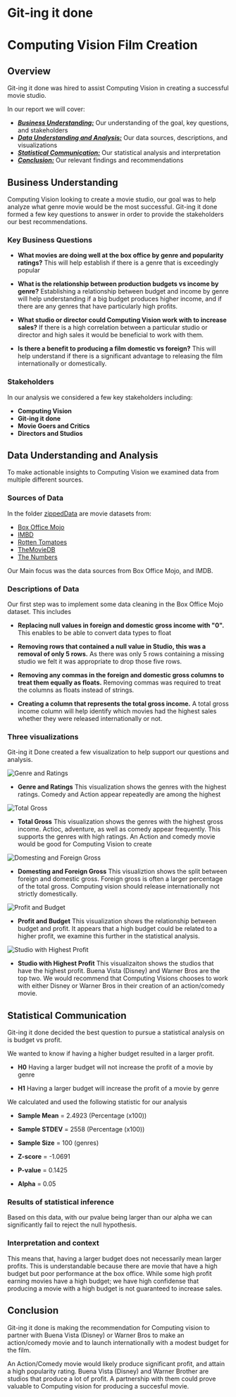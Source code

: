 # Git-ing it done
# Computing Vision Film Creation

## Overview

Git-ing it done was hired to assist Computing Vision in creating a successful movie studio. 

In our report we will cover:

* [***Business Understanding:***](#business-understanding) Our understanding of the goal, key questions, and stakeholders
* [***Data Understanding and Analysis:***](#data-understanding-and-analysis) Our data sources, descriptions, and visualizations
* [***Statistical Communication:***](#statistical-communicaiton) Our statistical analysis and interpretation
* [***Conclusion:***](#Conclusion) Our relevant findings and recommendations

## Business Understanding

Computing Vision looking to create a movie studio, our goal was to help analyze what genre movie would be the most successful.
Git-ing it done formed a few key questions to answer in order to provide the stakeholders our best recommendations. 

### Key Business Questions

* **What movies are doing well at the box office by genre and popularity ratings?** This will help establish if there is a genre that is exceedingly popular

* **What is the relationship between production budgets vs income by genre?** Establishing a relationship between budget and income by genre will help understanding if a big budget produces higher income, and if there are any genres that have particularly high profits.

* **What studio or director could Computing Vision work with to increase sales?** If there is a high correlation between a particular studio or director and high sales it would be beneficial to work with them.

* **Is there a benefit to producing a film domestic vs foreign?** This will help understand if there is a significant advantage to releasing the film internationally or domestically. 

### Stakeholders 

In our analysis we considered a few key stakeholders including:

* **Computing Vision**
* **Git-ing it done**
* **Movie Goers and Critics**
* **Directors and Studios**

## Data Understanding and Analysis

To make actionable insights to Computing Vision we examined data from multiple different sources. 

### Sources of Data

In the folder [zippedData](zippedData) are movie datasets from:

* [Box Office Mojo](https://www.boxofficemojo.com/)
* [IMBD](https://www.imdb.com/)
* [Rotten Tomatoes](https://www.rottentomatoes.com/)
* [TheMovieDB](https://www.themoviedb.com/)
* [The Numbers](https://www.the-numbers.com/)

Our Main focus was the data sources from Box Office Mojo, and IMDB. 

### Descriptions of Data

Our first step was to implement some data cleaning in the Box Office Mojo dataset. This includes

* **Replacing null values in foreign and domestic gross income with "0".** This enables to be able to convert data types to float

* **Removing rows that contained a null value in Studio, this was a removal of only 5 rows.** As there was only 5 rows containing a missing studio we felt it was appropriate to drop those five rows.

* **Removing any commas in the foreign and domestic gross columns to treat them equally as floats.** Removing commas was required to treat the columns as floats instead of strings.

* **Creating a column that represents the total gross income.** A total gross income column will help identify which movies had the highest sales whether they were released internationally or not. 

### Three visualizations

Git-ing it Done created a few visualization to help support our questions and analysis.

![Genre and Ratings](https://github.com/QuinnGrigsby/Capstone_Git-ing_it_done_MovieInformation/blob/main/visualizations/Genres_with_highest_rating.png)

* **Genre and Ratings** This visualization shows the genres with the highest ratings. Comedy and Action appear repeatedly are among the highest

![Total Gross](https://github.com/QuinnGrigsby/Capstone_Git-ing_it_done_MovieInformation/blob/main/visualizations/Total_gross.png)

* **Total Gross** This visualization shows the genres with the highest gross income. Actioc, adventure, as well as comedy appear frequently. This supports the genres with high ratings. An Action and comedy movie would be good for Computing Vision to create

![Domesting and Foreign Gross](https://github.com/QuinnGrigsby/Capstone_Git-ing_it_done_MovieInformation/blob/main/visualizations/Domestic_and_foreign_gross.png)

* **Domesting and Foreign Gross** This visualiztion shows the split between foreign and domestic gross. Foreign gross is often a larger percentage of the total gross. Computing vision should release internationally not strictly domestically.

![Profit and Budget](https://github.com/QuinnGrigsby/Capstone_Git-ing_it_done_MovieInformation/blob/main/visualizations/Income_and_budget.png)

* **Profit and Budget** This visualization shows the relationship between budget and profit. It appears that a high budget could be related to a higher profit, we examine this further in the statistical analysis.

![Studio with Highest Profit](https://github.com/QuinnGrigsby/Capstone_Git-ing_it_done_MovieInformation/blob/main/visualizations/Studio_with_high_profit.png)

* **Studio with Highest Profit** This visualizaiton shows the studios that have the highest profit. Buena Vista (Disney) and Warner Bros are the top two. We would recommend that Computing Visions chooses to work with either Disney or Warner Bros in their creation of an action/comedy movie. 
    
## Statistical Communication

Git-ing it done decided the best question to pursue a statistical analysis on is budget vs profit.

We wanted to know if having a higher budget resulted in a larger profit.

* **H0** Having a larger budget will not increase the profit of a movie by genre

* **H1** Having a larger budget will increase the profit of a movie by genre

We calculated and used the following statistic for our analysis

* **Sample Mean** = 2.4923 (Percentage (x100))

* **Sample STDEV** = 2558 (Percentage (x100))

* **Sample Size** = 100 (genres)

* **Z-score** = -1.0691

* **P-value** = 0.1425

* **Alpha** = 0.05

### Results of statistical inference

Based on this data, with our pvalue being larger than our alpha we can significantly fail to reject the null hypothesis.

### Interpretation and context

This means that, having a larger budget does not necessarily mean larger profits. This is understandable because there are movie that have a high budget but poor performance at the box office. While some high profit earning movies have a high budget; we have high confidense that producing a movie with a high budget is not guaranteed to increase sales. 

## Conclusion

Git-ing it done is making the recommendation for Computing vision to partner with Buena Vista (Disney) or Warner Bros to make an action/comedy movie and to launch internationally with a modest budget for the film.

An Action/Comedy movie would likely produce significant profit, and attain a high popularity rating. Buena Vista (Disney) and Warner Brother are studios that produce a lot of profit. A partnership with them could prove valuable to Computing vision for producing a succesful movie. 
